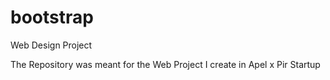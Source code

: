 # bootstrap
Web Design Project

  The Repository was meant for the Web Project I create in Apel x Pir Startup
